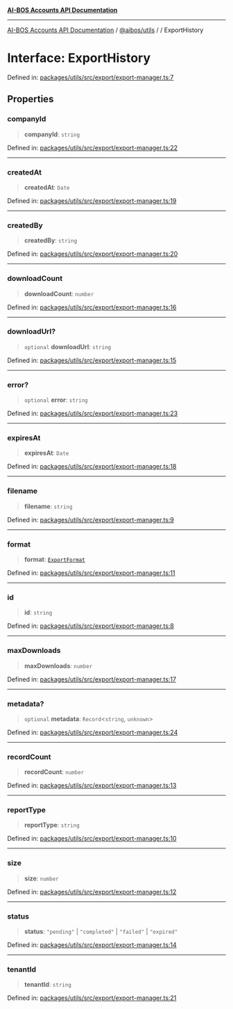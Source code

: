 [**AI-BOS Accounts API Documentation**](../../../README.md)

***

[AI-BOS Accounts API Documentation](../../../README.md) / [@aibos/utils](../README.md) / [](../README.md) / ExportHistory

# Interface: ExportHistory

Defined in: [packages/utils/src/export/export-manager.ts:7](https://github.com/pohlai88/accounts/blob/48103fb36d28b2b9bfb33472b6de2f719773cde9/packages/utils/src/export/export-manager.ts#L7)

## Properties

### companyId

> **companyId**: `string`

Defined in: [packages/utils/src/export/export-manager.ts:22](https://github.com/pohlai88/accounts/blob/48103fb36d28b2b9bfb33472b6de2f719773cde9/packages/utils/src/export/export-manager.ts#L22)

***

### createdAt

> **createdAt**: `Date`

Defined in: [packages/utils/src/export/export-manager.ts:19](https://github.com/pohlai88/accounts/blob/48103fb36d28b2b9bfb33472b6de2f719773cde9/packages/utils/src/export/export-manager.ts#L19)

***

### createdBy

> **createdBy**: `string`

Defined in: [packages/utils/src/export/export-manager.ts:20](https://github.com/pohlai88/accounts/blob/48103fb36d28b2b9bfb33472b6de2f719773cde9/packages/utils/src/export/export-manager.ts#L20)

***

### downloadCount

> **downloadCount**: `number`

Defined in: [packages/utils/src/export/export-manager.ts:16](https://github.com/pohlai88/accounts/blob/48103fb36d28b2b9bfb33472b6de2f719773cde9/packages/utils/src/export/export-manager.ts#L16)

***

### downloadUrl?

> `optional` **downloadUrl**: `string`

Defined in: [packages/utils/src/export/export-manager.ts:15](https://github.com/pohlai88/accounts/blob/48103fb36d28b2b9bfb33472b6de2f719773cde9/packages/utils/src/export/export-manager.ts#L15)

***

### error?

> `optional` **error**: `string`

Defined in: [packages/utils/src/export/export-manager.ts:23](https://github.com/pohlai88/accounts/blob/48103fb36d28b2b9bfb33472b6de2f719773cde9/packages/utils/src/export/export-manager.ts#L23)

***

### expiresAt

> **expiresAt**: `Date`

Defined in: [packages/utils/src/export/export-manager.ts:18](https://github.com/pohlai88/accounts/blob/48103fb36d28b2b9bfb33472b6de2f719773cde9/packages/utils/src/export/export-manager.ts#L18)

***

### filename

> **filename**: `string`

Defined in: [packages/utils/src/export/export-manager.ts:9](https://github.com/pohlai88/accounts/blob/48103fb36d28b2b9bfb33472b6de2f719773cde9/packages/utils/src/export/export-manager.ts#L9)

***

### format

> **format**: [`ExportFormat`](../enumerations/ExportFormat.md)

Defined in: [packages/utils/src/export/export-manager.ts:11](https://github.com/pohlai88/accounts/blob/48103fb36d28b2b9bfb33472b6de2f719773cde9/packages/utils/src/export/export-manager.ts#L11)

***

### id

> **id**: `string`

Defined in: [packages/utils/src/export/export-manager.ts:8](https://github.com/pohlai88/accounts/blob/48103fb36d28b2b9bfb33472b6de2f719773cde9/packages/utils/src/export/export-manager.ts#L8)

***

### maxDownloads

> **maxDownloads**: `number`

Defined in: [packages/utils/src/export/export-manager.ts:17](https://github.com/pohlai88/accounts/blob/48103fb36d28b2b9bfb33472b6de2f719773cde9/packages/utils/src/export/export-manager.ts#L17)

***

### metadata?

> `optional` **metadata**: `Record`\<`string`, `unknown`\>

Defined in: [packages/utils/src/export/export-manager.ts:24](https://github.com/pohlai88/accounts/blob/48103fb36d28b2b9bfb33472b6de2f719773cde9/packages/utils/src/export/export-manager.ts#L24)

***

### recordCount

> **recordCount**: `number`

Defined in: [packages/utils/src/export/export-manager.ts:13](https://github.com/pohlai88/accounts/blob/48103fb36d28b2b9bfb33472b6de2f719773cde9/packages/utils/src/export/export-manager.ts#L13)

***

### reportType

> **reportType**: `string`

Defined in: [packages/utils/src/export/export-manager.ts:10](https://github.com/pohlai88/accounts/blob/48103fb36d28b2b9bfb33472b6de2f719773cde9/packages/utils/src/export/export-manager.ts#L10)

***

### size

> **size**: `number`

Defined in: [packages/utils/src/export/export-manager.ts:12](https://github.com/pohlai88/accounts/blob/48103fb36d28b2b9bfb33472b6de2f719773cde9/packages/utils/src/export/export-manager.ts#L12)

***

### status

> **status**: `"pending"` \| `"completed"` \| `"failed"` \| `"expired"`

Defined in: [packages/utils/src/export/export-manager.ts:14](https://github.com/pohlai88/accounts/blob/48103fb36d28b2b9bfb33472b6de2f719773cde9/packages/utils/src/export/export-manager.ts#L14)

***

### tenantId

> **tenantId**: `string`

Defined in: [packages/utils/src/export/export-manager.ts:21](https://github.com/pohlai88/accounts/blob/48103fb36d28b2b9bfb33472b6de2f719773cde9/packages/utils/src/export/export-manager.ts#L21)
